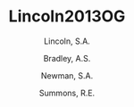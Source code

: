 ---
layout: publication
title: Lincoln2013OG
category: journalpub
author: 
 - Lincoln, S.A. 
 - Bradley, A.S. 
 - Newman, S.A. 
 - Summons, R.E. 
pubtitle:  "Archaeal and bacterial glycerol dialkyl glycerol tetraether lipids in chimneys of the Lost City Hydrothermal Field"
journal: Organic Geochemistry 
volume: 60 
pages: 45-53 
year: 2013
---
